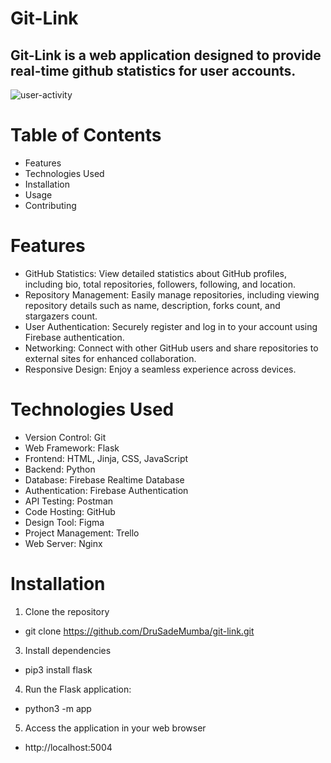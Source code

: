 # Git-Link
## Git-Link is a web application designed to provide real-time github statistics for user accounts. 
![user-activity](https://github.com/DruSadeMumba/git-link/assets/117368635/1e89b35e-ea72-4a2a-b567-ad1fd6908fc3)

# Table of Contents
* Features
* Technologies Used
* Installation
* Usage
* Contributing


# Features
* GitHub Statistics: View detailed statistics about GitHub profiles, including bio, total repositories, followers, following, and location.
* Repository Management: Easily manage repositories, including viewing repository details such as name, description, forks count, and stargazers count.
* User Authentication: Securely register and log in to your account using Firebase authentication.
* Networking: Connect with other GitHub users and share repositories to external sites for enhanced collaboration.
* Responsive Design: Enjoy a seamless experience across devices.


# Technologies Used
* Version Control: Git
* Web Framework: Flask
* Frontend: HTML, Jinja, CSS, JavaScript
* Backend: Python
* Database: Firebase Realtime Database
* Authentication: Firebase Authentication
* API Testing: Postman
* Code Hosting: GitHub
* Design Tool: Figma
* Project Management: Trello
* Web Server: Nginx


# Installation
1. Clone the repository
* git clone https://github.com/DruSadeMumba/git-link.git
3. Install dependencies
 * pip3 install flask
4. Run the Flask application:
* python3 -m app
5. Access the application in your web browser
* http://localhost:5004



